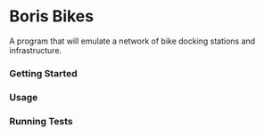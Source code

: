 # Boris Bikes


A program that will emulate a network of bike docking stations and infrastructure.

### Getting Started

### Usage

### Running Tests
